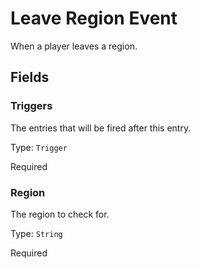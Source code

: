 # Leave Region Event

When a player leaves a region.

## Fields


### Triggers
The entries that will be fired after this entry.

Type: `Trigger`

Required

### Region
The region to check for.

Type: `String`

Required
